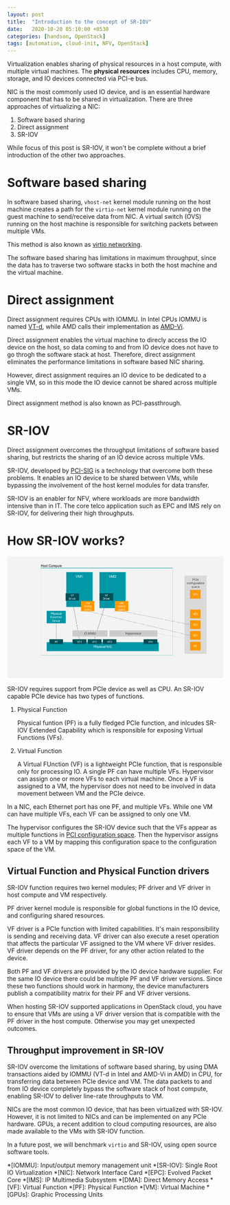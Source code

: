 ```yaml
---
layout: post
title:  "Introduction to the concept of SR-IOV"
date:   2020-10-20 05:10:00 +0530
categories: [handson, OpenStack]
tags: [automation, cloud-init, NFV, OpenStack]
---
```


Virtualization enables sharing of physical resources in a host compute, with multiple virtual machines. The 
**physical resources** includes CPU, memory, storage, and IO devices connected via PCI-e bus. 

NIC is the most commonly used IO device, and is an essential hardware component that has to be shared in virtualization. There are three approaches of virtualizing a NIC:

1. Software based sharing
2. Direct assignment
3. SR-IOV

While focus of this post is SR-IOV, it won't be complete without a brief introduction of the other two approaches. 

# Software based sharing

In software based sharing, `vhost-net` kernel module running on the host machine creates a path for the `virtio-net` kernel module running on the guest machine to send/receive data from NIC. A virtual switch (OVS) running on the host machine is responsible for switching packets between multiple VMs.

This method is also known as [virtio networking][virtio].

The software based sharing has limitations in maximum throughput, since the data has to traverse two software stacks in both the host machine and the virtual machine.

# Direct assignment

Direct assignment requires CPUs with IOMMU. In Intel CPUs IOMMU is named [VT-d], while AMD calls their implementation as [AMD-Vi].

Direct assignment enables the virtual machine to direcly access the IO device on the host, so data coming to and from IO device does not have to go throgh the software stack at host. Therefore, direct assignment eliminates the performance limitations in software based NIC sharing.

However, direct assignment requires an IO device to be dedicated to a single VM, so in this mode the IO device cannot be shared across multiple VMs.

Direct assignment method is also known as PCI-passthrough. 

# SR-IOV

Direct assignment overcomes the throughput limitations of software based sharing, but restricts the sharing of an IO device across multiple VMs.

SR-IOV, developed by [PCI-SIG] is a technology that overcome both these problems. It enables an IO device to be shared between VMs, while bypassing the involvement of the host kernel modules for data transfer.

SR-IOV is an enabler for NFV, where workloads are more bandwidth intensive than in IT. The core telco application such as EPC and IMS rely on SR-IOV, for delivering their high throughputs.

# How SR-IOV works?

![SR-IOV Implementation](/assets/images/sr-iov.png)

SR-IOV requires support from PCIe device as well as CPU. An SR-IOV capable PCIe device has two types of functions.

1. Physical Function

    Physical funtion (PF) is a fully fledged PCIe function, and inlcudes SR-IOV Extended Capability which is responsible for exposing Virtual Functions (VFs). 

2. Virtual Function

    A Virtual FUnction (VF) is a lightweight PCIe function, that is responsible only for processing IO. A single PF can have multiple VFs. Hypervisor can assign one or more VFs to each virtual machine. Once a VF is assigned to a VM, the hypervisor does not need to be involved in data movement between VM and the PCIe deivce.

In a NIC, each Ethernet port has one PF, and multiple VFs. While one VM can have multiple VFs, each VF can be assigned to only one VM.

The hypervisor configures the SR-IOV device such that the VFs appear as multiple functions in [PCI configuration space][pci-config-spce]. Then the hypervisor assigns each VF to a VM by mapping this configuration space to the configuration space of the VM.

## Virtual Function and Physical Function drivers

SR-IOV function requires two kernel modules; PF driver and VF driver in host compute and VM respectively.

PF driver kernel module is responsible for global functions in the IO device, and configuring shared resources. 

VF driver is a PCIe function with limited capabilities. It's main responsibility is sending and receiving data. VF driver can also execute a reset operation that affects the particular VF assigned to the VM where VF driver resides. VF driver depends on the PF driver, for any other action related to the device.

Both PF and VF drivers are provided by the IO device hardware supplier. For the same IO device there could be multiple PF and VF driver versions. Since these two functions should work in harmony, the device manufacturers publish a compatibility matrix for their PF and VF driver versions. 

When hosting SR-IOV supported applications in OpenStack cloud, you have to ensure that VMs are using a VF driver version that is compatible with the PF driver in the host compute. Otherwise you may get unexpected outcomes.

## Throughput improvement in SR-IOV

SR-IOV overcome the limitations of software based sharing, by using DMA transactions aided by IOMMU (VT-d in Intel and AMD-Vi in AMD) in CPU, for transferring data between PCIe device and VM. The data packets to and from IO device completely bypass the software stack of host compute, enabling SR-IOV to deliver line-rate throughputs to VM.

NICs are the most common IO device, that has been virtualized with SR-IOV. However, it is not limited to NICs and can be implemented on any PCIe hardware. GPUs, a recent addition to cloud computing resources, are also made available to the VMs with SR-IOV function.

In a future post, we will benchmark `virtio` and SR-IOV, using open source software tools.

*[IOMMU]: Input/output memory management unit
*[SR-IOV]: Single Root IO Virtualization
*[NIC]: Network Interface Card
*[EPC]: Evolved Packet Core
*[IMS]: IP Multimedia Subsystem
*[DMA]: Direct Memory Access
*[VF]: Virtual Function
*[PF]: Physical Function
*[VM]: Virtual Machine
*[GPUs]: Graphic Processing Units

[pci-id-repo]: https://pci-ids.ucw.cz/
[pci-id-file]: https://pci-ids.ucw.cz/v2.2/pci.ids
[PCI-SIG]: https://pcisig.com/
[pci-config-spce]: https://en.wikipedia.org/wiki/PCI_configuration_space
[virtio]: https://www.linux-kvm.org/page/Virtio
[VT-d]: https://software.intel.com/content/www/us/en/develop/articles/intel-virtualization-technology-for-directed-io-vt-d-enhancing-intel-platforms-for-efficient-virtualization-of-io-devices.html
[AMD-Vi]: http://developer.amd.com/wordpress/media/2013/12/48882_IOMMU.pdf
